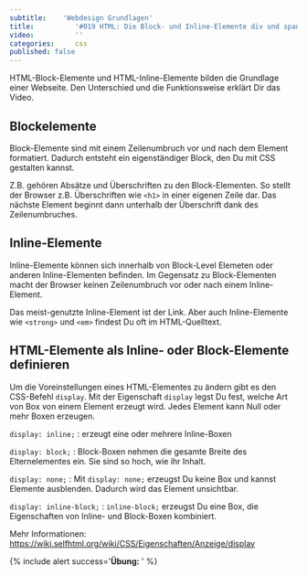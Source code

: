 ```yaml
---
subtitle:    'Webdesign Grundlagen'
title:          '#019 HTML: Die Block- und Inline-Elemente div und span'
video:          ''
categories:     css
published: false
---
```

HTML-Block-Elemente und HTML-Inline-Elemente bilden die Grundlage einer Webseite. Den Unterschied und die Funktionsweise erklärt Dir das Video.
<!-- readmore -->


## Blockelemente

Block-Elemente sind mit einem Zeilenumbruch vor und nach dem Element formatiert. Dadurch entsteht ein eigenständiger Block, den Du mit CSS gestalten kannst.

Z.B. gehören Absätze und Überschriften zu den Block-Elementen. So stellt der Browser z.B. Überschriften wie `<h1>` in einer eigenen Zeile dar. Das nächste Element beginnt dann unterhalb der Überschrift dank des Zeilenumbruches.



## Inline-Elemente

Inline-Elemente können sich innerhalb von Block-Level Elemeten oder anderen Inline-Elementen befinden. Im Gegensatz zu Block-Elementen macht der Browser keinen Zeilenumbruch vor oder nach einem Inline-Element.

Das meist-genutzte Inline-Element ist der Link. Aber auch Inline-Elemente wie `<strong>` und `<em>` findest Du oft im HTML-Quelltext.


## HTML-Elemente als Inline- oder Block-Elemente definieren

Um die Voreinstellungen eines HTML-Elementes zu ändern gibt es den CSS-Befehl `display`. Mit der Eigenschaft `display` legst Du fest, welche Art von Box von einem Element erzeugt wird. Jedes Element kann Null oder mehr Boxen erzeugen.

`display: inline;`
:   erzeugt eine oder mehrere Inline-Boxen

`display: block;`
:   Block-Boxen nehmen die gesamte Breite des Elternelementes ein. Sie sind so hoch, wie ihr Inhalt.

`display: none;`
:   Mit `display: none;` erzeugst Du keine Box und kannst Elemente ausblenden. Dadurch wird das Element unsichtbar.

`display: inline-block;`
:   `inline-block;` erzeugst Du eine Box, die Eigenschaften von Inline- und Block-Boxen kombiniert.


Mehr Informationen: <https://wiki.selfhtml.org/wiki/CSS/Eigenschaften/Anzeige/display>


{% include alert success='**Übung:** ' %}

